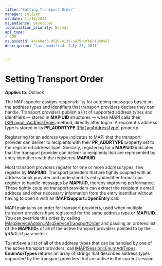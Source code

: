 ```yaml
---
title: "Setting Transport Order"
manager: soliver
ms.date: 11/16/2014
ms.audience: Developer
localization_priority: Normal
api_type:
- COM
ms.assetid: 4a140ec3-9520-4119-a975-0fb6c1049967
description: "Last modified: July 23, 2011"
 
 
---
```


# Setting Transport Order

  
  
**Applies to**: Outlook 
  
The MAPI spooler assigns responsibility for outgoing messages based on the address types and identifiers that transport providers declare they can handle. Transport providers publish a list of supported address types and identifiers — stored in **MAPIUID** structures — when MAPI calls their [IXPLogon::AddressTypes](ixplogon-addresstypes.md) method, directly after logon. A recipient's address type is stored in its **PR_ADDRTYPE** ([PidTagAddressType](pidtagaddresstype-canonical-property.md)) property.
  
Registering for an address type indicates to MAPI that the transport provider can deliver to recipients with their **PR_ADDRTYPE** property set to the registered address type. Similarly, registering for a **MAPIUID** indicates that the transport provider can deliver to recipients that are represented by entry identifiers with the registered **MAPIUID**.
  
Most transport providers register for one or more address types; few register by **MAPIUID**. Transport providers that are tightly coupled with an address book provider and understand its entry identifier format can register to handle messages by **MAPIUID**, thereby improving performance. These tightly coupled transport providers can extract the recipient's email address and other necessary information from the entry identifier without having to open it with an **IMAPISupport::OpenEntry** call. 
  
MAPI maintains an order for transport providers, used when multiple transport providers have registered for the same address type or **MAPIUID**. You can override this order by calling [IMsgServiceAdmin::MsgServiceTransportOrder](imsgserviceadmin-msgservicetransportorder.md) and passing an ordered list of the **MAPIUID**s of all of the active transport providers pointed to by the  _lpUIDList_ parameter.: 
  
To retrieve a list of all of the address types that can be handled by one of the active transport providers, call [IMAPISession::EnumAdrTypes](imapisession-enumadrtypes.md). **EnumAdrTypes** returns an array of strings that describes address types supported by the transport providers that are active in the current session. 
  

